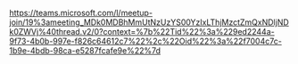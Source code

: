 https://teams.microsoft.com/l/meetup-join/19%3ameeting_MDk0MDBhMmUtNzUzYS00YzIxLThjMzctZmQxNDljNDk0ZWVj%40thread.v2/0?context=%7b%22Tid%22%3a%229ed2244a-9f73-4b0b-997e-f826c64612c7%22%2c%22Oid%22%3a%22f7004c7c-1b9e-4bdb-98ca-e5287fcafe9e%22%7d
